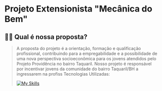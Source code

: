 # Projeto Extensionista "Mecânica do Bem"
## :mechanic: Qual é nossa proposta?
> A proposta do projeto é a orientação, formação e qualificação profissional, contribuindo para a empregabilidade e a possibilidade de uma nova perspectiva socioeconômica para os jovens atendidos pelo Projeto Providência no bairro Taquaril.
> Nosso projeto é responsável por incentivar jovens da comunidade do bairro Taquaril/BH a ingressarem na profiss
> Tecnologias Utilizadas:
> 
> [![My Skills](https://skills.thijs.gg/icons?i=bootstrap,html,css,js,nodejs,mongodb,mysql)](https://skills.thijs.gg)
